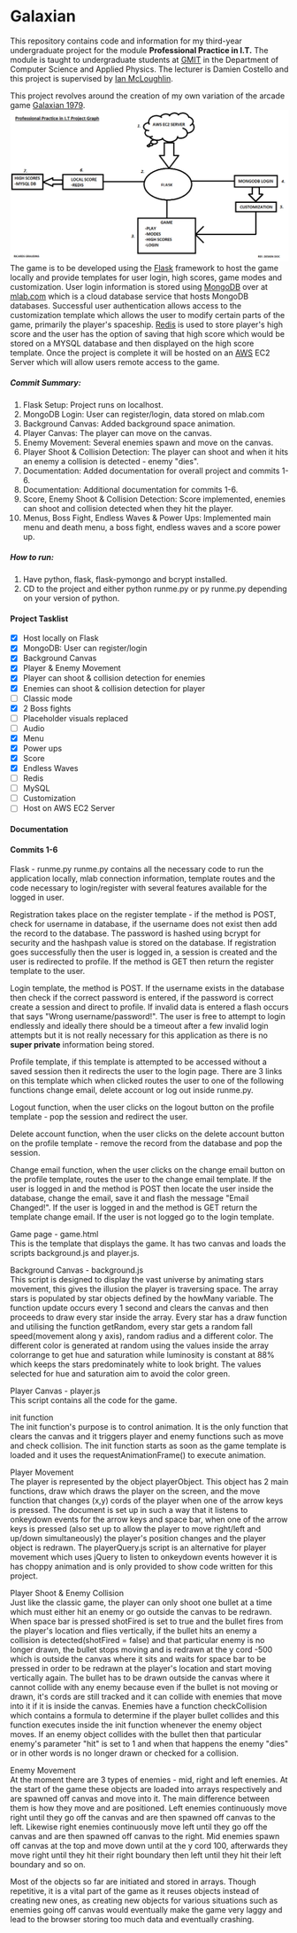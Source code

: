 # Galaxian
This repository contains code and information for my third-year undergraduate project for the module **Professional Practice in I.T.** The module is taught to undergraduate students at [GMIT](http://www.gmit.ie/) in the Department of Computer Science and Applied Physics. The lecturer is Damien Costello and this project is supervised by [Ian McLoughlin](https://ianmcloughlin.github.io/).

This project revolves around the creation of my own variation of the arcade game [Galaxian 1979](https://en.wikipedia.org/wiki/Galaxian).
![Design Plan](https://github.com/RicardsGraudins/Professional-Practice-in-I.T-2017-Project/blob/master/Documentation/Design%20Graph.png)
The game is to be developed using the [Flask](http://flask.pocoo.org/) framework to host the game locally and provide templates for user login, high scores, game modes and customization. User login information is stored using [MongoDB](http://searchdatamanagement.techtarget.com/definition/MongoDB) over at [mlab.com](https://mlab.com/) which is a cloud database service that hosts MongoDB databases. Successful user authentication allows access to the customization template which allows the user to modify certain parts of the game, primarily the player's spaceship. [Redis](https://redis.io/) is used to store player's high score and the user has the option of saving that high score which would be stored on a MYSQL database and then displayed on the high score template. Once the project is complete it will be hosted on an [AWS](https://aws.amazon.com/) EC2 Server which will allow users remote access to the game.

##### Commit Summary:
1. Flask Setup: Project runs on localhost.
2. MongoDB Login: User can register/login, data stored on mlab.com
3. Background Canvas: Added background space animation.
4. Player Canvas: The player can move on the canvas.
5. Enemy Movement: Several enemies spawn and move on the canvas.
6. Player Shoot & Collision Detection: The player can shoot and when it hits an enemy a collision is detected - enemy "dies".
7. Documentation: Added documentation for overall project and commits 1-6.
8. Documentation: Additional documentation for commits 1-6.
9. Score, Enemy Shoot & Collision Detection: Score implemented, enemies can shoot and collision detected when they hit the player.
10. Menus, Boss Fight, Endless Waves & Power Ups: Implemented main menu and death menu, a boss fight, endless waves and a score power up.

##### How to run:
1. Have python, flask, flask-pymongo and bcrypt installed.
2. CD to the project and either python runme.py or py runme.py depending on your version of python.

#### Project Tasklist
- [x] Host locally on Flask
- [x] MongoDB: User can register/login
- [x] Background Canvas
- [x] Player & Enemy Movement
- [x] Player can shoot & collision detection for enemies
- [x] Enemies can shoot & collision detection for player
- [ ] Classic mode
- [x] 2 Boss fights
- [ ] Placeholder visuals replaced
- [ ] Audio
- [x] Menu
- [x] Power ups
- [x] Score
- [x] Endless Waves
- [ ] Redis
- [ ] MySQL
- [ ] Customization
- [ ] Host on AWS EC2 Server

#### Documentation
#### Commits 1-6
Flask - runme.py 
runme.py contains all the necessary code to run the application locally, mlab connection information, template routes and the code necessary to login/register with several features available for the logged in user.

Registration takes place on the register template - if the method is POST, check for username in database, if the username does not exist then add the record to the database. The password is hashed using bcrypt for security and the hashpash value is stored on the database. If registration goes successfully then the user is logged in, a session is created and the user is redirected to profile. If the method is GET then return the register template to the user.

Login template, the method is POST. If the username exists in the database then check if the correct password is entered, if the password is correct create a session and direct to profile. If invalid data is entered a flash occurs that says "Wrong username/password!". The user is free to attempt to login endlessly and ideally there should be a timeout after a few invalid login attempts but it is not really necessary for this application as there is no **super private** information being stored.

Profile template, if this template is attempted to be accessed without a saved session then it redirects the user to the login page. There are 3 links on this template which when clicked routes the user to one of the following functions change email, delete account or log out inside runme.py.

Logout function, when the user clicks on the logout button on the profile template - pop the session and redirect the user.

Delete account function, when the user clicks on the delete account button on the profile template - remove the record from the database and pop the session.

Change email function, when the user clicks on the change email button on the profile template, routes the user to the change email template. If the user is logged in and the method is POST then locate the user inside the database, change the email, save it and flash the message "Email Changed!". If the user is logged in and the method is GET return the template change email. If the user is not logged go to the login template.

Game page - game.html     
This is the template that displays the game. It has two canvas and loads the scripts background.js and player.js. 

Background Canvas - background.js  
This script is designed to display the vast universe by animating stars movement, this gives the illusion the player is traversing space. The array stars is populated by star objects defined by the howMany variable. The function update occurs every 1 second and clears the canvas and then proceeds to draw every star inside the array. Every star has a draw function and utilising the function getRandom, every star gets a random fall speed(movement along y axis), random radius and a different color. The different color is generated at random using the values inside the array colorrange to get hue and saturation while luminosity is constant at 88% which keeps the stars predominately white to look bright. The values selected for hue and saturation aim to avoid the color green.

Player Canvas - player.js  
This script contains all the code for the game.

init function  
The init function's purpose is to control animation. It is the only function that clears the canvas and it triggers player and enemy functions such as move and check collision. The init function starts as soon as the game template is loaded and it uses the requestAnimationFrame() to execute animation.

Player Movement  
The player is represented by the object playerObject. This object has 2 main functions, draw which draws the player on the screen, and the move function that changes (x,y) cords of the player when one of the arrow keys is pressed. The document is set up in such a way that it listens to onkeydown events for the arrow keys and space bar, when one of the arrow keys is pressed (also set up to allow the player to move right/left and up/down simultaneously) the player's position changes and the player object is redrawn. The playerQuery.js script is an alternative for player movement which uses jQuery to listen to onkeydown events however it is has choppy animation and is only provided to show code written for this project.

Player Shoot & Enemy Collision  
Just like the classic game, the player can only shoot one bullet at a time which must either hit an enemy or go outside the canvas to be redrawn. When space bar is pressed shotFired is set to true and the bullet fires from the player's location and flies vertically, if the bullet hits an enemy a collision is detected(shotFired = false) and that particular enemy is no longer drawn, the bullet stops moving and is redrawn at the y cord -500 which is outside the canvas where it sits and waits for space bar to be pressed in order to be redrawn at the player's location and start moving vertically again. The bullet has to be drawn outside the canvas where it cannot collide with any enemy because even if the bullet is not moving or drawn, it's cords are still tracked and it can collide with enemies that move into it if it is inside the canvas. Enemies have a function checkCollision which contains a formula to determine if the player bullet collides and this function executes inside the init function whenever the enemy object moves. If an enemy object collides with the bullet then that particular enemy's parameter "hit" is set to 1 and when that happens the enemy "dies" or in other words is no longer drawn or checked for a collision.

Enemy Movement  
At the moment there are 3 types of enemies - mid, right and left enemies. At the start of the game these objects are loaded into arrays respectively and are spawned off canvas and move into it. The main difference between them is how they move and are positioned. Left enemies continuously move right until they go off the canvas and are then spawned off canvas to the left. Likewise right enemies continuously move left until they go off the canvas and are then spawned off canvas to the right. Mid enemies spawn off canvas at the top and move down until at the y cord 100, afterwards they move right until they hit their right boundary then left until they hit their left boundary and so on.

Most of the objects so far are initiated and stored in arrays. Though repetitive, it is a vital part of the game as it reuses objects instead of creating new ones, as creating new objects for various situations such as enemies going off canvas would eventually make the game very laggy and lead to the browser storing too much data and eventually crashing.

